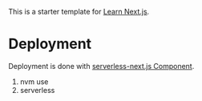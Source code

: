 This is a starter template for [Learn Next.js](https://nextjs.org/learn).

# Deployment

Deployment is done with [serverless-next.js Component](serverless-next.js).
1. nvm use
2. serverless